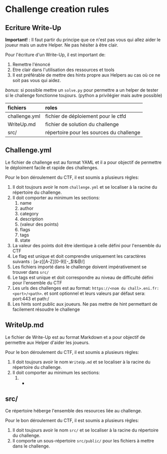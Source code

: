 # Challenge creation rules

## Ecriture Write-Up

**Important!** : Il faut partir du principe que ce n'est pas vous qui allez aider le joueur mais un autre Helper. Ne pas hésiter à être clair.

Pour l'écriture d'un Write-Up, il est important de:
1. Remettre l'énoncé
2. Etre clair dans l'utilisation des ressources et tools
3. Il est préférable de mettre des hints propre aux Helpers au cas où ce ne soit pas vous qui aidez.

*bonus*: si possible mettre un `solve.py` pour permettre a un helper de tester si le challenge fonctionne toujours. (python a privilégier mais autre possible)

|fichiers|roles|
|:--|:--|
|challenge.yml|fichier de déploiement pour le ctfd|
|WriteUp.md|fichier de solution du challenge|
|src/|répertoire pour les sources du challenge|

## Challenge.yml

Le fichier de challenge est au format YAML et il a pour objectif de permettre le déploiment facile et rapide des challenges.

Pour le bon déroulement du CTF, il est soumis a plusieurs règles:
1. Il doit toujours avoir le nom `challenge.yml` et se localiser à la racine du répertoire du challenge.
2. Il doit comporter au minimum les sections:
   1. name
   2. author
   3. category
   4. description
   5. (valeur des points)
   6. flags
   7. tags
   8. state
3. La valeur des points doit être identique à celle défini pour l'ensemble du CTF
4. Le flag est unique et doit comprendre uniquement les caractères suivants : [a-z][A-Z][0-9][-_$!&@/]
5. Les fichiers importé dans le challenge doivent impérativement se trouver dans `src/`
6. Le tags est unique et doit correspondre au niveau de difficulté défini pour l'ensemble du CTF
7. Les urls des challenges est au format: `https://<nom du chall>.eni.fr:<port>/<path>`. <port> et <path> sont optionnel et leurs valeurs par défaut sera: port:443 et path:/
8. Les hints sont public aux joueurs. Ne pas mettre de hint permettant de facilement résoudre le challenge

## WriteUp.md

Le fichier de Write-Up est au format Markdown et a pour objectif de permettre aux Helper d'aider les joueurs.

Pour le bon déroulement du CTF, il est soumis a plusieurs règles:
1. Il doit toujours avoir le nom `WriteUp.md` et se localiser à la racine du répertoire du challenge.
2. Il doit comporter au minimum les sections:
   1. *

## src/

Ce répertoire héberge l'ensemble des resources liée au challenge.

Pour le bon déroulement du CTF, il est soumis a plusieurs règles:
1. Il doit toujours avoir le nom `src/` et se localiser à la racine du répertoire du challenge.
2. Il comporte un sous-répertoire `src/public/` pour les fichiers à mettre dans le challenge.

